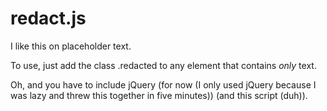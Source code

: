 redact.js
=========

I like this on placeholder text.

To use, just add the class .redacted to any element that contains *only* text.

Oh, and you have to include jQuery (for now (I only used jQuery because I was
lazy and threw this together in five minutes)) (and this script (duh)).
